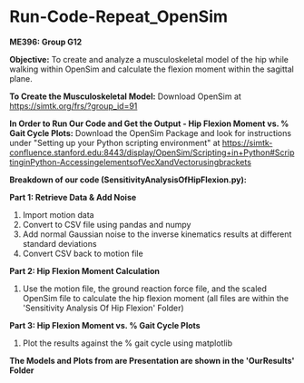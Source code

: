 # Run-Code-Repeat_OpenSim
**ME396: Group G12**

**Objective:** To create and analyze a musculoskeletal model of the hip while walking within OpenSim and calculate the flexion moment within the sagittal plane.

**To Create the Musculoskeletal Model:** Download OpenSim at https://simtk.org/frs/?group_id=91

**In Order to Run Our Code and Get the Output - Hip Flexion Moment vs. % Gait Cycle Plots:** Download the OpenSim Package and look for instructions under "Setting up your Python scripting environment" at https://simtk-confluence.stanford.edu:8443/display/OpenSim/Scripting+in+Python#ScriptinginPython-AccessingelementsofVecXandVectorusingbrackets

**Breakdown of our code (SensitivityAnalysisOfHipFlexion.py):**

**Part 1: Retrieve Data & Add Noise**
1. Import motion data
2. Convert to CSV file using pandas and numpy
3. Add normal Gaussian noise to the inverse kinematics results at different standard deviations
4. Convert CSV back to motion file
   
**Part 2: Hip Flexion Moment Calculation**
1. Use the motion file, the ground reaction force file, and the scaled OpenSim file to calculate the hip flexion moment (all files are within the 'Sensitivity Analysis Of Hip Flexion' Folder)
   
**Part 3: Hip Flexion Moment vs. % Gait Cycle Plots**
1. Plot the results against the % gait cycle using matplotlib

**The Models and Plots from are Presentation are shown in the 'OurResults' Folder**
